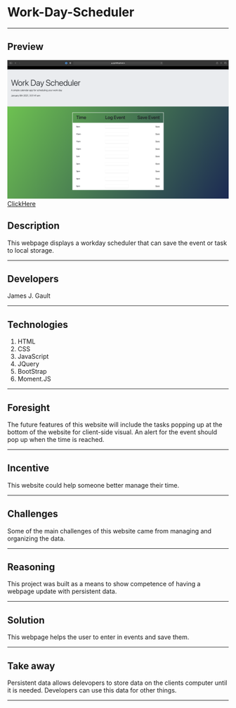 # Work-Day-Scheduler

---

## Preview

![Preview](./workday-scheduler.png)
[ClickHere](<https://jjg1488.github.io/work-day-scheduler/>)

## Description

This webpage displays a workday scheduler that can save the event or task to local storage.

---

## Developers

James J. Gault

---

## Technologies

1. HTML
2. CSS
3. JavaScript
4. JQuery
5. BootStrap
6. Moment.JS

---

## Foresight

The future features of this website will include the tasks popping up at the bottom of the website for client-side visual. An alert for the event should pop up when the time is reached.

---

## Incentive

This website could help someone better manage their time.

---

## Challenges

Some of the main challenges of this website came from managing and organizing the data.

---

## Reasoning

This project was built as a means to show competence of having a webpage update with persistent data.

---

## Solution

This webpage helps the user to enter in events and save them.

---

## Take away

Persistent data allows delevopers to store data on the clients computer until it is needed. Developers can use this data for other things.

---
